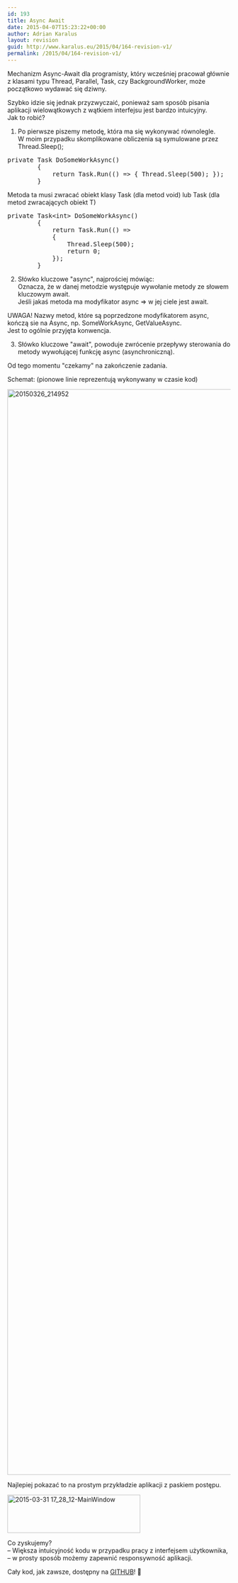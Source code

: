 ```yaml
---
id: 193
title: Async Await
date: 2015-04-07T15:23:22+00:00
author: Adrian Karalus
layout: revision
guid: http://www.karalus.eu/2015/04/164-revision-v1/
permalink: /2015/04/164-revision-v1/
---
```

Mechanizm Async-Await dla programisty, który wcześniej pracował głównie z klasami typu Thread, Parallel, Task, czy BackgroundWorker, może początkowo wydawać się dziwny.

<!--more-->

Szybko idzie się jednak przyzwyczaić, ponieważ sam sposób pisania aplikacji wielowątkowych z wątkiem interfejsu jest bardzo intuicyjny.  
Jak to robić?

1) Po pierwsze piszemy metodę, która ma się wykonywać równolegle.  
W moim przypadku skomplikowane obliczenia są symulowane przez Thread.Sleep();

<pre class="brush: csharp; title: ; notranslate" title="">private Task DoSomeWorkAsync()
        {
            return Task.Run(() =&gt; { Thread.Sleep(500); });
        }
</pre>

Metoda ta musi zwracać obiekt klasy Task (dla metod void) lub Task (dla metod zwracających obiekt T)

<pre class="brush: csharp; title: ; notranslate" title="">private Task&lt;int&gt; DoSomeWorkAsync()
        {
            return Task.Run(() =&gt;
            {
                Thread.Sleep(500);
                return 0;
            });
        }
</pre>

2) Słówko kluczowe "async", najprościej mówiąc:  
Oznacza, że w danej metodzie występuje wywołanie metody ze słowem kluczowym await.  
Jeśli jakaś metoda ma modyfikator async => w jej ciele jest await.

UWAGA! Nazwy metod, które są poprzedzone modyfikatorem async, kończą sie na Async, np. SomeWorkAsync, GetValueAsync.  
Jest to ogólnie przyjęta konwencja.

3) Słówko kluczowe "await", powoduje zwrócenie przepływy sterowania do metody wywołującej funkcję async (asynchroniczną).

Od tego momentu "czekamy" na zakończenie zadania.

Schemat: (pionowe linie reprezentują wykonywany w czasie kod)

[<img class="alignnone size-full wp-image-166" src="https://i1.wp.com/www.karalus.eu/wp-content/uploads/2015/03/20150326_214952.jpg?resize=3264%2C2448" alt="20150326_214952" width="3264" height="2448" srcset="https://i1.wp.com/www.karalus.eu/wp-content/uploads/2015/03/20150326_214952.jpg?w=3264 3264w, https://i1.wp.com/www.karalus.eu/wp-content/uploads/2015/03/20150326_214952.jpg?resize=300%2C225 300w, https://i1.wp.com/www.karalus.eu/wp-content/uploads/2015/03/20150326_214952.jpg?resize=1024%2C768 1024w, https://i1.wp.com/www.karalus.eu/wp-content/uploads/2015/03/20150326_214952.jpg?w=2000 2000w, https://i1.wp.com/www.karalus.eu/wp-content/uploads/2015/03/20150326_214952.jpg?w=3000 3000w" sizes="(max-width: 1000px) 100vw, 1000px" data-recalc-dims="1" />](https://i1.wp.com/www.karalus.eu/wp-content/uploads/2015/03/20150326_214952.jpg)

Najlepiej pokazać to na prostym przykładzie aplikacji z paskiem postępu.

<img class="alignnone size-medium wp-image-165" src="https://i2.wp.com/www.karalus.eu/wp-content/uploads/2015/03/2015-03-31-17_28_12-MainWindow.png?resize=300%2C86" alt="2015-03-31 17_28_12-MainWindow" width="300" height="86" srcset="https://i2.wp.com/www.karalus.eu/wp-content/uploads/2015/03/2015-03-31-17_28_12-MainWindow.png?resize=300%2C86 300w, https://i2.wp.com/www.karalus.eu/wp-content/uploads/2015/03/2015-03-31-17_28_12-MainWindow.png?w=656 656w" sizes="(max-width: 300px) 100vw, 300px" data-recalc-dims="1" /> 

Co zyskujemy?  
&#8211; Większa intuicyjność kodu w przypadku pracy z interfejsem użytkownika,  
&#8211; w prosty sposób możemy zapewnić responsywność aplikacji.

Cały kod, jak zawsze, dostępny na <a href="https://github.com/RamzesBlog/AsyncAwaitExample" target="_blank">GITHUB</a>! 🙂